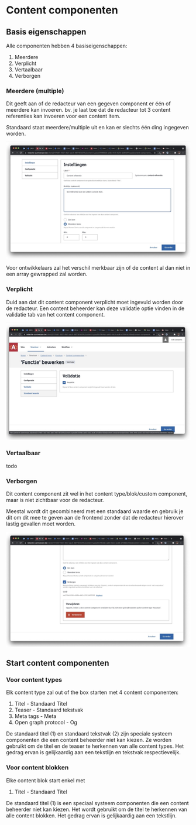 # Content componenten

## Basis eigenschappen
Alle componenten hebben 4 basiseigenschappen:
1. Meerdere
2. Verplicht
3. Vertaalbaar
4. Verborgen	

### Meerdere (multiple)
Dit geeft aan of de redacteur van een gegeven component er één of meerdere kan invoeren. bv. je laat toe dat de redacteur tot 3 content referenties kan invoeren voor een content item. 

Standaard staat meerdere/multiple uit en kan er slechts één ding ingegeven worden.

![GPubP high level](../assets/GPubP-cc-meerdere.jpg)

Voor ontwikkelaars zal het verschil merkbaar zijn of de content al dan niet in een array gewrapped zal worden.

### Verplicht
Duid aan dat dit content component verplicht moet ingevuld worden door de redacteur. Een content beheerder kan deze validatie optie vinden in de validatie tab van het content component.

![GPubP high level](../assets/GPubP-cc-verplicht.jpg)

### Vertaalbaar
todo

### Verborgen
Dit content component zit wel in het content type/blok/custom component, maar is niet zichtbaar voor de redacteur. 

Meestal wordt dit gecombineerd met een standaard waarde en gebruik je dit om dit mee te geven aan de frontend zonder dat de redacteur hierover lastig gevallen moet worden. 

![GPubP high level](../assets/GPubP-cc-verborgen.jpg)

## Start content componenten

### Voor content types
Elk content type zal out of the box starten met 4 content componenten:
1. Titel - Standaard Titel
2. Teaser - Standaard tekstvak
3. Meta tags - Meta
4. Open graph protocol - Og 

De standaard titel (1) en standaard tekstvak (2) zijn speciale systeem componenten die een content beheerder niet kan kiezen. Ze worden gebruikt om de titel en de teaser te herkennen van alle content types. Het gedrag ervan is gelijkaardig aan een tekstlijn en tekstvak respectievelijk.

### Voor content blokken
Elke content blok start enkel met
1. Titel - Standaard Titel

De standaard titel (1) is een speciaal systeem componenten die een content beheerder niet kan kiezen. Het wordt gebruikt om de titel te herkennen van alle content blokken. Het gedrag ervan is gelijkaardig aan een tekstlijn.